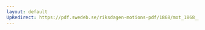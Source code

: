 ```yaml
---
layout: default
UpRedirect: https://pdf.swedeb.se/riksdagen-motions-pdf/1868/mot_1868__ak__00208/mot_1868__ak__00208_002.pdf
---
```

